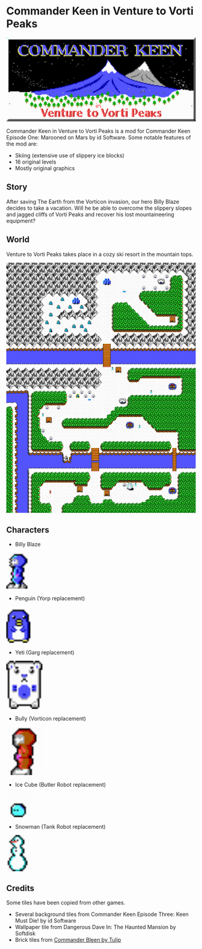 # Commander Keen in Venture to Vorti Peaks

<img src="./mod/BMP/1BMP0000.BMP" alt="title" width=528 height=224 />

Commander Keen in Venture to Vorti Peaks is a mod for Commander Keen Episode One: Marooned on Mars by id Software. Some notable features of the mod are:

* Skiing (extensive use of slippery ice blocks)
* 16 original levels
* Mostly original graphics

## Story

After saving The Earth from the Vorticon invasion, our hero Billy Blaze decides to take a vacation.
Will he be able to overcome the slippery slopes and jagged cliffs of Vorti Peaks and recover his lost mountaineering equipment?

## World

Venture to Vorti Peaks takes place in a cozy ski resort in the mountain tops.

<img src="./readme/worldmap.png" alt="worldmap"/>

## Characters

* Billy Blaze

<img src="./readme/gif/keen.gif" alt="keen" width=64 height=96/>

* Penguin (Yorp replacement)

<img src="./readme/gif/penguin.gif" alt="penguin" width=64 height=96/>

* Yeti (Garg replacement)

<img src="./readme/gif/yeti.gif" alt="penguin" width=96 height=128/>

* Bully (Vorticon replacement)

<img src="./readme/gif/bully.gif" alt="penguin" width=96 height=128/>

* Ice Cube (Butler Robot replacement)

<img src="./readme/gif/butler.gif" alt="penguin" width=64 height=64/>

* Snowman (Tank Robot replacement)

<img src="./readme/gif/snowman.gif" alt="penguin" width=64 height=96/>

## Credits

Some tiles have been copied from other games.

* Several background tiles from Commander Keen Episode Three: Keen Must Die! by id Software
* Wallpaper tile from Dangerous Dave In: The Haunted Mansion by Softdisk
* Brick tiles from [Commander Bleen by Tulip](https://keenwiki.shikadi.net/wiki/Commander_Bleen)
